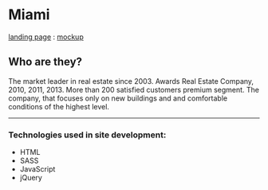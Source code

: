 # Miami  
[landing page](https://github.com/amithos/miami) : [mockup](https://www.figma.com/file/nHz8bflIwJaWP3P99vKTH5/miami_home_new?node-id=16033%3A3)

## Who are they?  
The market leader in real estate since 2003. Awards Real Estate Company, 2010, 2011, 2013. More than 200 satisfied customers premium segment. The company, that focuses only on new buildings and and comfortable conditions of the highest level.

***
### Technologies used in site development:
- HTML
- SASS
- JavaScript
- jQuery
